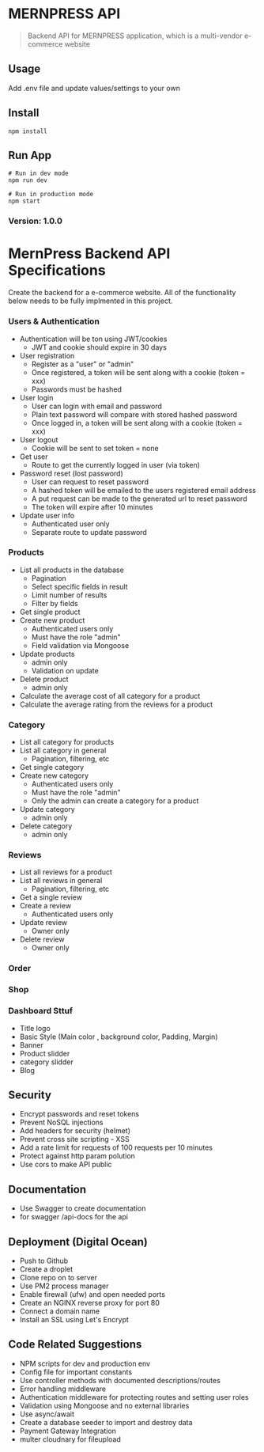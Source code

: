 # MERNPRESS API

> Backend API for MERNPRESS application, which is a multi-vendor e-commerce website

## Usage

Add .env file and update values/settings to your own

## Install

```
npm install
```

## Run App

```
# Run in dev mode
npm run dev

# Run in production mode
npm start
```

### Version: 1.0.0

# MernPress Backend API Specifications

Create the backend for a e-commerce website. All of the functionality below needs to be fully implmented in this project.

### Users & Authentication

- Authentication will be ton using JWT/cookies
  - JWT and cookie should expire in 30 days
- User registration
  - Register as a "user" or "admin"
  - Once registered, a token will be sent along with a cookie (token = xxx)
  - Passwords must be hashed
- User login
  - User can login with email and password
  - Plain text password will compare with stored hashed password
  - Once logged in, a token will be sent along with a cookie (token = xxx)
- User logout
  - Cookie will be sent to set token = none
- Get user
  - Route to get the currently logged in user (via token)
- Password reset (lost password)
  - User can request to reset password
  - A hashed token will be emailed to the users registered email address
  - A put request can be made to the generated url to reset password
  - The token will expire after 10 minutes
- Update user info
  - Authenticated user only
  - Separate route to update password

### Products

- List all products in the database
  - Pagination
  - Select specific fields in result
  - Limit number of results
  - Filter by fields
- Get single product
- Create new product
  - Authenticated users only
  - Must have the role "admin"
  - Field validation via Mongoose
- Update products
  - admin only
  - Validation on update
- Delete product
  - admin only
- Calculate the average cost of all category for a product
- Calculate the average rating from the reviews for a product

### Category

- List all category for products
- List all category in general
  - Pagination, filtering, etc
- Get single category
- Create new category
  - Authenticated users only
  - Must have the role "admin"
  - Only the admin can create a category for a product
- Update category
  - admin only
- Delete category
  - admin only

### Reviews

- List all reviews for a product
- List all reviews in general
  - Pagination, filtering, etc
- Get a single review
- Create a review
  - Authenticated users only
- Update review
  - Owner only
- Delete review
  - Owner only

### Order

### Shop

### Dashboard Sttuf

- Title logo
- Basic Style (Main color , background color, Padding, Margin)
- Banner
- Product slidder
- category slidder
- Blog

## Security

- Encrypt passwords and reset tokens
- Prevent NoSQL injections
- Add headers for security (helmet)
- Prevent cross site scripting - XSS
- Add a rate limit for requests of 100 requests per 10 minutes
- Protect against http param polution
- Use cors to make API public

## Documentation

- Use Swagger to create documentation
- for swagger /api-docs for the api

## Deployment (Digital Ocean)

- Push to Github
- Create a droplet
- Clone repo on to server
- Use PM2 process manager
- Enable firewall (ufw) and open needed ports
- Create an NGINX reverse proxy for port 80
- Connect a domain name
- Install an SSL using Let's Encrypt

## Code Related Suggestions

- NPM scripts for dev and production env
- Config file for important constants
- Use controller methods with documented descriptions/routes
- Error handling middleware
- Authentication middleware for protecting routes and setting user roles
- Validation using Mongoose and no external libraries
- Use async/await
- Create a database seeder to import and destroy data
- Payment Gateway Integration
- multer cloudnary for fileupload

